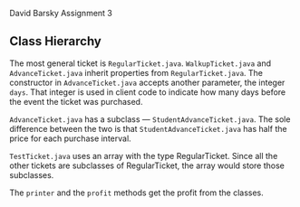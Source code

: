 David Barsky
Assignment 3

## Class Hierarchy

The most general ticket is `RegularTicket.java`. `WalkupTicket.java` and `AdvanceTicket.java` inherit properties from `RegularTicket.java`. The constructor in `AdvanceTicket.java` accepts another parameter, the integer `days`. That integer is used in client code to indicate how many days before the event the ticket was purchased.

`AdvanceTicket.java` has a subclass — `StudentAdvanceTicket.java`. The sole difference between the two is that `StudentAdvanceTicket.java` has half the price for each purchase interval.

`TestTicket.java` uses an array with the type RegularTicket. Since all the other tickets are subclasses of RegularTicket, the array would store those subclasses.

The `printer` and the `profit` methods get the profit from the classes.